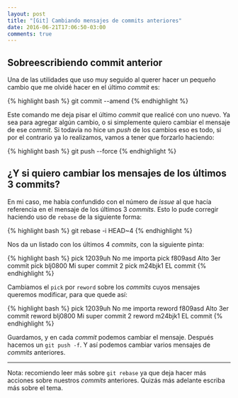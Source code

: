 ```yaml
---
layout: post
title: "[Git] Cambiando mensajes de commits anteriores"
date: 2016-06-21T17:06:50-03:00
comments: true
---
```


## Sobreescribiendo commit anterior

Una de las utilidades que uso muy seguido al querer hacer un pequeño cambio que me olvidé hacer en el último *commit* es:

{% highlight bash %}
git commit --amend
{% endhighlight %}

Este comando me deja pisar el último *commit* que realicé con uno nuevo. Ya sea para agregar algún cambio, o si simplemente quiero cambiar el mensaje de ese *commit*. Si todavía no hice un *push* de los cambios eso es todo, si por el contrario ya lo realizamos, vamos a tener que forzarlo haciendo:

{% highlight bash %}
git push --force
{% endhighlight %}


## ¿Y si quiero cambiar los mensajes de los últimos 3 commits?

En mi caso, me había confundido con el número de *issue* al que hacía referencia en el mensaje de los últimos 3 *commits*. Esto lo pude corregir haciendo uso de `rebase` de la siguiente forma:

{% highlight bash %}
git rebase -i HEAD~4
{% endhighlight %}

Nos da un listado con los últimos 4 *commits*, con la siguiente pinta:

{% highlight bash %}
pick 12039uh No me importa
pick f809asd Alto 3er commit
pick blj0800 Mi super commit 2
pick m24bjk1 EL commit
{% endhighlight %}

Cambiamos el `pick` por `reword` sobre los *commits* cuyos mensajes queremos modificar, para que quede así:

{% highlight bash %}
pick 12039uh No me importa
reword f809asd Alto 3er commit
reword blj0800 Mi super commit 2
reword m24bjk1 EL commit
{% endhighlight %}

Guardamos, y en cada *commit* podemos cambiar el mensaje. Después hacemos un `git push -f`. Y así podemos cambiar varios mensajes de *commits* anteriores.

---
Nota: recomiendo leer más sobre `git rebase` ya que deja hacer más acciones sobre nuestros *commits* anteriores. Quizás más adelante escriba más sobre el tema.

